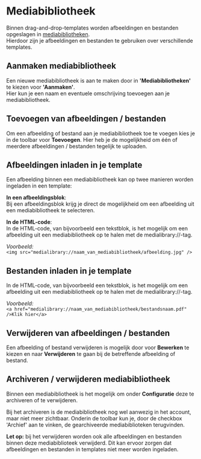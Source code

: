 # Mediabibliotheek 
Binnen drag-and-drop-templates worden afbeeldingen en bestanden opgeslagen in [mediabibliotheken](https://ms.copernica.com/#/medialibraries/).  
Hierdoor zijn je afbeeldingen en bestanden te gebruiken over verschillende templates.

## Aanmaken mediabibliotheek
Een nieuwe mediabibliotheek is aan te maken door in **'Mediabibliotheken'** te kiezen voor **'Aanmaken'**.  
Hier kun je een naam en eventuele omschrijving toevoegen aan je mediabibliotheek.

## Toevoegen van afbeeldingen / bestanden
Om een afbeelding of bestand aan je mediabibliotheek toe te voegen kies je in de toolbar voor **Toevoegen**. Hier heb je de mogelijkheid om één of meerdere afbeeldingen / bestanden tegelijk te uploaden.

## Afbeeldingen inladen in je template
Een afbeelding binnen een mediabibliotheek kan op twee manieren worden ingeladen in een template:

**In een afbeeldingsblok**:  
Bij een afbeeldingsblok krijg je direct de mogelijkheid om een afbeelding uit een mediabibliotheek te selecteren.

**In de HTML-code**:  
In de HTML-code, van bijvoorbeeld een tekstblok, is het mogelijk om een afbeelding uit een mediabibliotheek op te halen met de medialibrary://-tag.  

*Voorbeeld:*  
```<img src="medialibrary://naam_van_mediabibliotheek/afbeelding.jpg" />```

## Bestanden inladen in je template
In de HTML-code, van bijvoorbeeld een tekstblok, is het mogelijk om een afbeelding uit een mediabibliotheek op te halen met de medialibrary://-tag.  

*Voorbeeld:*  
```<a href="medialibrary://naam_van_mediabibliotheek/bestandsnaam.pdf" />Klik hier</a>```

## Verwijderen van afbeeldingen / bestanden
Een afbeelding of bestand verwijderen is mogelijk door voor **Bewerken** te kiezen en naar **Verwijderen** te gaan bij de betreffende afbeelding of bestand.

## Archiveren / verwijderen mediabibliotheek
Binnen een mediabibliotheek is het mogelijk om onder **Configuratie** deze te archiveren of te verwijderen. 

Bij het archiveren is de mediabibliotheek nog wel aanwezig in het account, maar niet meer zichtbaar.
Onderin de toolbar kun je, door de checkbox 'Archief' aan te vinken, de gearchiveerde mediabiblioteken terugvinden.

**Let op:** bij het verwijderen worden ook alle afbeeldingen en bestanden binnen deze mediabiblioteek verwijderd. 
Dit kan ervoor zorgen dat afbeeldingen en bestanden in templates niet meer worden ingeladen.
